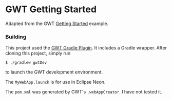 # GWT Getting Started

Adapted from the GWT [Getting Started](http://www.gwtproject.org/gettingstarted.html) example.

### Building

This project used the [GWT Gradle Plugin](https://github.com/steffenschaefer/gwt-gradle-plugin). It includes a Gradle wrapper. After cloning this project, simply run

    $ ./gradlew gwtDev

to launch the GWT development environment.

The `MyWebApp.launch` is for use in Eclipse Neon.

The `pom.xml` was generated by GWT's `.webAppCreator`. I have not tested it.

